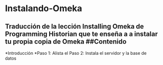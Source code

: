 # Instalando-Omeka
Traducción de la lección Installing Omeka de Programming Historian que te enseña a a instalar tu propia copia de Omeka 
##**Contenido**
-----------------
*Introducción
*Paso 1: Alista el 
Paso 2: Instala el servidor y la base de datos
